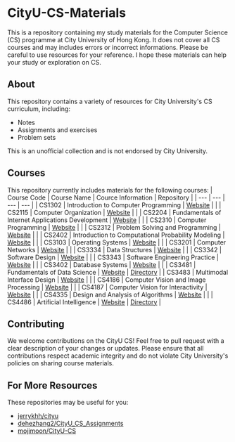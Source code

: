 # CityU-CS-Materials

This is a repository containing my study materials for the Computer Science (CS) programme at City University of Hong Kong. It does not cover all CS courses and may includes errors or incorrect informations. Please be careful to use resources for your reference. I hope these materials can help your study or exploration on CS.

## About
This repository contains a variety of resources for City University's CS curriculum, including:
- Notes
- Assignments and exercises
- Problem sets

This is an unofficial collection and is not endorsed by City University.

## Courses
This repository currently includes materials for the following courses:
| Course Code | Course Name | Cource Information | Repository |
| --- | --- | --- | --- |
| CS1302 | Introduction to Computer Programming | [Website](https://www.cityu.edu.hk/catalogue/ug/current/course/CS1302.htm) | |
| CS2115 | Computer Organization | [Website](https://www.cityu.edu.hk/catalogue/ug/current/course/CS2115.htm) |  |
| CS2204 | Fundamentals of Internet Applications Development | [Website](https://www.cityu.edu.hk/catalogue/ug/current/course/CS2204.htm) |  |
| CS2310 | Computer Programming | [Website](https://www.cityu.edu.hk/catalogue/ug/current/course/CS2310.htm) |  |
| CS2312 | Problem Solving and Programming | [Website](https://www.cityu.edu.hk/catalogue/ug/current/course/CS2312.htm) |  |
| CS2402 | Introduction to Computational Probability Modeling | [Website](https://www.cityu.edu.hk/catalogue/ug/current/course/CS2402.htm) |  |
| CS3103 | Operating Systems | [Website](https://www.cityu.edu.hk/catalogue/ug/current/course/CS3103.htm) |  |
| CS3201 | Computer Networks | [Website](https://www.cityu.edu.hk/catalogue/ug/current/course/CS3201.htm) |  |
| CS3334 | Data Structures | [Website](https://www.cityu.edu.hk/catalogue/ug/current/course/CS3334.htm) |  |
| CS3342 | Software Design | [Website](https://www.cityu.edu.hk/catalogue/ug/current/course/CS3342.htm) |  |
| CS3343 | Software Engineering Practice | [Website](https://www.cityu.edu.hk/catalogue/ug/current/course/CS3343.htm) |  |
| CS3402 | Database Systems | [Website](https://www.cityu.edu.hk/catalogue/ug/current/course/CS3402.htm) |  |
| CS3481 | Fundamentals of Data Science | [Website](https://www.cityu.edu.hk/catalogue/ug/current/course/CS3481.htm) | [Directory](https://github.com/leoooliang/CityU-CS-Materials/tree/main/CS3481_Fundamentals_of_Data_Science) |
| CS3483 | Multimodal Interface Design | [Website](https://www.cityu.edu.hk/catalogue/ug/current/course/CS3483.htm) |  |
| CS4186 | Computer Vision and Image Processing | [Website](https://www.cityu.edu.hk/catalogue/ug/current/course/CS4186.htm) |  |
| CS4187 | Computer Vision for Interactivity | [Website](https://www.cityu.edu.hk/catalogue/ug/current/course/CS4187.htm) |  |
| CS4335 | Design and Analysis of Algorithms | [Website](https://www.cityu.edu.hk/catalogue/ug/current/course/CS4335.htm) |  |
| CS4486 | Artificial Intelligence | [Website](https://www.cityu.edu.hk/catalogue/ug/current/course/CS4486.htm) | [Directory](https://github.com/leoooliang/CityU-CS-Materials/tree/main/CS4486_Artificial_Intelligence) |

## Contributing
We welcome contributions on the CityU CS! Feel free to pull request with a clear description of your changes or updates. Please ensure that all contributions respect academic integrity and do not violate City University's policies on sharing course materials.

## For More Resources
These repositories may be useful for you:
- [jerrykhh/cityu](https://github.com/jerrykhh/cityu)
- [dehezhang2/CityU_CS_Assignments](https://github.com/dehezhang2/CityU_CS_Assignments)
- [mojimoon/CityU-CS](https://github.com/mojimoon/CityU-CS)
